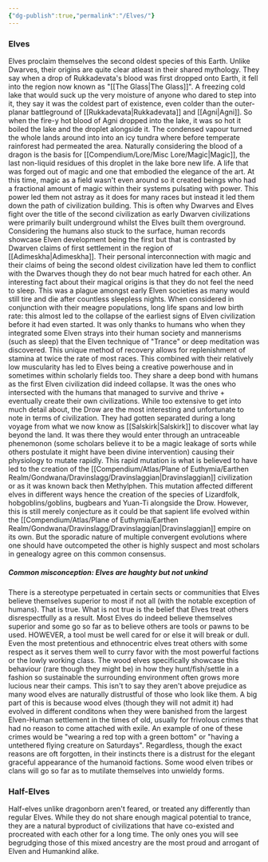 ```yaml
---
{"dg-publish":true,"permalink":"/Elves/"}
---
```


### Elves 
Elves proclaim themselves the second oldest species of this Earth. Unlike Dwarves, their origins are quite clear atleast in their shared mythology. They say when a drop of Rukkadevata's blood was first dropped onto Earth, it fell into the region now known as "[[The Glass\|The Glass]]". A freezing cold lake that would suck up the very moisture of anyone who dared to step into it, they say it was the coldest part of existence, even colder than the outer-planar battleground of [[Rukkadevata\|Rukkadevata]] and [[Agni\|Agni]]. So when the fire-y hot blood of Agni dropped into the lake, it was so hot it boiled the lake and the droplet alongside it. The condensed vapour turned the whole lands around into into an icy tundra where before temperate rainforest had permeated the area. Naturally considering the blood of a dragon is the basis for [[Compendium/Lore/Misc Lore/Magic\|Magic]], the last non-liquid residues of this droplet in the lake bore new life. A life that was forged out of magic and one that embodied the elegance of the art. At this time, magic as a field wasn't even around so it created beings who had a fractional amount of magic within their systems pulsating with power. This power led them not astray as it does for many races but instead it led them down the path of civilization building. This is often why Dwarves and Elves fight over the title of the second civilization as early Dwarven civilizations were primarily built underground whilst the  Elves built them overground. Considering the humans also stuck to the surface, human records showcase Elven development being the first but that is contrasted by Dwarven claims of first settlement in the region of [[Adimeskha\|Adimeskha]]. Their personal interconnection with magic and their claims of being the second oldest civilization have led them to conflict with the Dwarves though they do not bear much hatred for each other. An interesting fact about their magical origins is that they do not feel the need to sleep. This was a plague amongst early Elven societies as many would still tire and die after countless sleepless nights. When considered in conjunction with their meagre populations, long life spans and low birth rate: this almost led to the collapse of the earliest signs of Elven civilization before it had even started. It was only thanks to humans who when they integrated some Elven strays into their human society and mannerisms (such as sleep) that the Elven technique of "Trance" or deep meditation was discovered. This unique method of recovery allows for replenishment of stamina at twice the rate of most races. This combined with their relatively low muscularity has led to Elves being a creative powerhouse and in sometimes within scholarly fields too. They share a deep bond with humans as the first Elven civilization did indeed collapse. It was the ones who intersected with the humans that managed to survive and thrive + eventually create their own civilizations. While too extensive to get into much detail about, the Drow are the most interesting and unfortunate to note in terms of civilization. They had gotten separated during a long voyage from what we now know as [[Salskirk\|Salskirk]] to discover what lay beyond the land. It was there they would enter through an untraceable phenemonon (some scholars believe it to be a magic leakage of sorts while others postulate it might have been divine intervention) causing their physiology to mutate rapidly. This rapid mutation is what is believed to have led to the creation of the [[Compendium/Atlas/Plane of Euthymia/Earthen Realm/Gondwana/Dravinslagg/Dravinslaggian\|Dravinslaggian]] civilization or as it was known back then Methylphen. This mutation affected different elves in different ways hence the creation of the species of Lizardfolk, hobgoblins/goblins, bugbears and Yuan-Ti alongside the Drow. However, this is still merely conjecture as it could be that sapient life evolved within the [[Compendium/Atlas/Plane of Euthymia/Earthen Realm/Gondwana/Dravinslagg/Dravinslaggian\|Dravinslaggian]] empire on its own. But the sporadic nature of multiple convergent evolutions where one should have outcompeted the other is highly suspect and most scholars in genealogy agree on this common consensus. 

##### Common misconception: Elves are haughty but not unkind
There is a stereotype perpetuated in certain sects or communities that Elves believe themselves superior to most if not all (with the notable exception of humans). That is true. What is not true is the belief that Elves treat others disrespectfully as a result. Most Elves do indeed believe themselves superior and some go so far as to believe others are tools or pawns to be used. HOWEVER, a tool must be well cared for or else it will break or dull. Even the most pretentious and ethnocentric elves treat others with some respect as it serves them well to curry favor with the most powerful factions or the lowly working class. The wood elves specifically showcase this behaviour (rare though they might be) in how they hunt/fish/settle in a fashion so sustainable the surrounding environment often grows more lucious near their camps. This isn't to say they aren't above prejudice as many wood elves are naturally distrustful of those who look like them. A big part of this is because wood elves (though they will not admit it) had evolved in different conditons when they were banished from the largest Elven-Human settlement in the times of old, usually for frivolous crimes that had no reason to come attached with exile. An example of one of these crimes would be "wearing a red top with a green bottom" or "having a untethered flying creature on Saturdays". Regardless, though the exact reasons are oft forgotten, in their instincts there is a distrust for the elegant graceful appearance of the humanoid factions. Some wood elven tribes or clans will go so far as to mutilate themselves into unwieldy forms. 

### Half-Elves
Half-elves unlike dragonborn aren't feared, or treated any differently than regular Elves. While they do not share enough magical potential to trance, they are a natural byproduct of civilizations that have co-existed and procreated with each other for a long time. The only ones you will see begrudging those of this mixed ancestry are the most proud and arrogant of Elven and Humankind alike.  